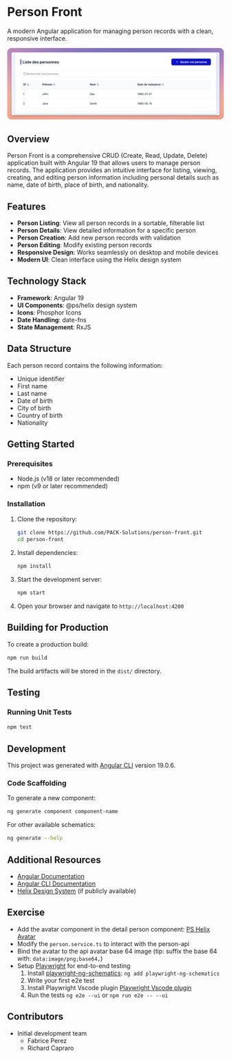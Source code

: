 # Person Front

A modern Angular application for managing person records with a clean, responsive interface.

![Person Front Screenshot](screenshot.png)

## Overview

Person Front is a comprehensive CRUD (Create, Read, Update, Delete) application built with Angular 19 that allows users to manage person records. The application provides an intuitive interface for listing, viewing, creating, and editing person information including personal details such as name, date of birth, place of birth, and nationality.

## Features

- **Person Listing**: View all person records in a sortable, filterable list
- **Person Details**: View detailed information for a specific person
- **Person Creation**: Add new person records with validation
- **Person Editing**: Modify existing person records
- **Responsive Design**: Works seamlessly on desktop and mobile devices
- **Modern UI**: Clean interface using the Helix design system

## Technology Stack

- **Framework**: Angular 19
- **UI Components**: @ps/helix design system
- **Icons**: Phosphor Icons
- **Date Handling**: date-fns
- **State Management**: RxJS

## Data Structure

Each person record contains the following information:

- Unique identifier
- First name
- Last name
- Date of birth
- City of birth
- Country of birth
- Nationality

## Getting Started

### Prerequisites

- Node.js (v18 or later recommended)
- npm (v9 or later recommended)

### Installation

1. Clone the repository:
   ```bash
   git clone https://github.com/PACK-Solutions/person-front.git
   cd person-front
   ```

2. Install dependencies:
   ```bash
   npm install
   ```

3. Start the development server:
   ```bash
   npm start
   ```

4. Open your browser and navigate to `http://localhost:4200`

## Building for Production

To create a production build:

```bash
npm run build
```

The build artifacts will be stored in the `dist/` directory.

## Testing

### Running Unit Tests

```bash
npm test
```

## Development

This project was generated with [Angular CLI](https://github.com/angular/angular-cli) version 19.0.6.

### Code Scaffolding

To generate a new component:

```bash
ng generate component component-name
```

For other available schematics:

```bash
ng generate --help
```

## Additional Resources

- [Angular Documentation](https://angular.dev)
- [Angular CLI Documentation](https://angular.dev/tools/cli)
- [Helix Design System](https://example.com/helix) (if publicly available)

## Exercise

- Add the avatar component in the detail person component: [PS Helix Avatar](http://prd-git01.packsolutions.local/development/ps-helix/-/blob/main/src/lib/components/avatar/avatar.md?ref_type=heads)
- Modify the `person.service.ts` to interact with the person-api
- Bind the avatar to the api avatar base 64 image (tip: suffix the base 64 with: `data:image/png;base64,`)
- Setup [Playwright](https://playwright.dev) for end-to-end testing
  1. Install [playwright-ng-schematics](https://github.com/playwright-community/playwright-ng-schematics): `ng add playwright-ng-schematics`
  2. Write your first e2e test
  3. Install Playwright Vscode plugin [Playwright Vscode plugin](https://playwright.dev/docs/getting-started-vscode)
  4. Run the tests
     `ng e2e --ui`
     or
     `npm run e2e -- --ui`

## Contributors

- Initial development team
  - Fabrice Perez
  - Richard Capraro

